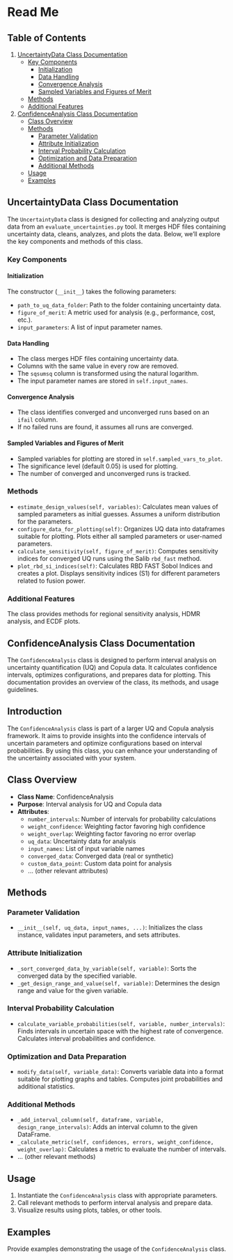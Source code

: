 # Read Me

## Table of Contents

1. [UncertaintyData Class Documentation](#uncertaintydata-class-documentation)
   - [Key Components](#key-components)
     - [Initialization](#initialization)
     - [Data Handling](#data-handling)
     - [Convergence Analysis](#convergence-analysis)
     - [Sampled Variables and Figures of Merit](#sampled-variables-and-figures-of-merit)
   - [Methods](#methods)
   - [Additional Features](#additional-features)
2. [ConfidenceAnalysis Class Documentation](#introduction)
    - [Class Overview](#class-overview)
    - [Methods](#methods)
      - [Parameter Validation](#parameter-validation)
      - [Attribute Initialization](#attribute-initialization)
      - [Interval Probability Calculation](#interval-probability-calculation)
      - [Optimization and Data Preparation](#optimization-and-data-preparation)
      - [Additional Methods](#additional-methods)
    - [Usage](#usage)
    - [Examples](#examples)

## UncertaintyData Class Documentation

The `UncertaintyData` class is designed for collecting and analyzing output data from an `evaluate_uncertainties.py` tool. It merges HDF files containing uncertainty data, cleans, analyzes, and plots the data. Below, we’ll explore the key components and methods of this class.

### Key Components

#### Initialization

The constructor (`__init__`) takes the following parameters:

- `path_to_uq_data_folder`: Path to the folder containing uncertainty data.
- `figure_of_merit`: A metric used for analysis (e.g., performance, cost, etc.).
- `input_parameters`: A list of input parameter names.

#### Data Handling

- The class merges HDF files containing uncertainty data.
- Columns with the same value in every row are removed.
- The `sqsumsq` column is transformed using the natural logarithm.
- The input parameter names are stored in `self.input_names`.

#### Convergence Analysis

- The class identifies converged and unconverged runs based on an `ifail` column.
- If no failed runs are found, it assumes all runs are converged.

#### Sampled Variables and Figures of Merit

- Sampled variables for plotting are stored in `self.sampled_vars_to_plot`.
- The significance level (default 0.05) is used for plotting.
- The number of converged and unconverged runs is tracked.

### Methods

- `estimate_design_values(self, variables)`: Calculates mean values of sampled parameters as initial guesses. Assumes a uniform distribution for the parameters.
- `configure_data_for_plotting(self)`: Organizes UQ data into dataframes suitable for plotting. Plots either all sampled parameters or user-named parameters.
- `calculate_sensitivity(self, figure_of_merit)`: Computes sensitivity indices for converged UQ runs using the Salib `rbd_fast` method.
- `plot_rbd_si_indices(self)`: Calculates RBD FAST Sobol Indices and creates a plot. Displays sensitivity indices (S1) for different parameters related to fusion power.

### Additional Features

The class provides methods for regional sensitivity analysis, HDMR analysis, and ECDF plots.

## ConfidenceAnalysis Class Documentation

The `ConfidenceAnalysis` class is designed to perform interval analysis on uncertainty quantification (UQ) and Copula data. It calculates confidence intervals, optimizes configurations, and prepares data for plotting. This documentation provides an overview of the class, its methods, and usage guidelines.

## Introduction

The `ConfidenceAnalysis` class is part of a larger UQ and Copula analysis framework. It aims to provide insights into the confidence intervals of uncertain parameters and optimize configurations based on interval probabilities. By using this class, you can enhance your understanding of the uncertainty associated with your system.

## Class Overview

- **Class Name**: ConfidenceAnalysis
- **Purpose**: Interval analysis for UQ and Copula data
- **Attributes**:
  - `number_intervals`: Number of intervals for probability calculations
  - `weight_confidence`: Weighting factor favoring high confidence
  - `weight_overlap`: Weighting factor favoring no error overlap
  - `uq_data`: Uncertainty data for analysis
  - `input_names`: List of input variable names
  - `converged_data`: Converged data (real or synthetic)
  - `custom_data_point`: Custom data point for analysis
  - ... (other relevant attributes)

## Methods

### Parameter Validation

- `__init__(self, uq_data, input_names, ...)`: Initializes the class instance, validates input parameters, and sets attributes.

### Attribute Initialization

- `_sort_converged_data_by_variable(self, variable)`: Sorts the converged data by the specified variable.
- `_get_design_range_and_value(self, variable)`: Determines the design range and value for the given variable.

### Interval Probability Calculation

- `calculate_variable_probabilities(self, variable, number_intervals)`: Finds intervals in uncertain space with the highest rate of convergence. Calculates interval probabilities and confidence.

### Optimization and Data Preparation

- `modify_data(self, variable_data)`: Converts variable data into a format suitable for plotting graphs and tables. Computes joint probabilities and additional statistics.

### Additional Methods

- `_add_interval_column(self, dataframe, variable, design_range_intervals)`: Adds an interval column to the given DataFrame.
- `_calculate_metric(self, confidences, errors, weight_confidence, weight_overlap)`: Calculates a metric to evaluate the number of intervals.
- ... (other relevant methods)

## Usage

1. Instantiate the `ConfidenceAnalysis` class with appropriate parameters.
2. Call relevant methods to perform interval analysis and prepare data.
3. Visualize results using plots, tables, or other tools.

## Examples

Provide examples demonstrating the usage of the `ConfidenceAnalysis` class.
